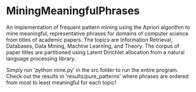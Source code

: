 # MiningMeaningfulPhrases
An implementation of frequent pattern mining using the Apriori algorithm to mine meaningful, representative phrases for domains of computer science from titles of academic papers. 
The topics are Information Retrieval, Databases, Data Mining, Machine Learning, and Theory. The corpus of paper titles are partitioned using Latent Dirichlet allocation from a natural language processing library.

Simply run 'python mine.py' in the src folder to run the entire program. 
Check out the results in 'results/pure_patterns' where phrases are ordered from most to least meaningful for each topic!
